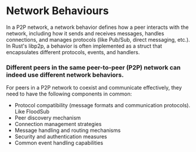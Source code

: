 # Network Behaviours

In a P2P network, a network behavior defines how a peer interacts with the network, including how it sends and receives messages, handles connections, and manages protocols (like Pub/Sub, direct messaging, etc.).
In Rust's libp2p, a behavior is often implemented as a struct that encapsulates different protocols, events, and handlers.

### Different peers in the same peer-to-peer (P2P) network can indeed use different network behaviors.

For peers in a P2P network to coexist and communicate effectively, they need to have the following components in common:

 - Protocol compatibility (message formats and communication protocols). Like FloodSub
 - Peer discovery mechanism
 - Connection management strategies
 - Message handling and routing mechanisms
 - Security and authentication measures
 - Common event handling capabilities